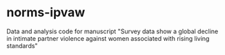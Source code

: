 # norms-ipvaw
Data and analysis code for manuscript "Survey data show a global decline in intimate partner violence against women associated with rising living standards"
